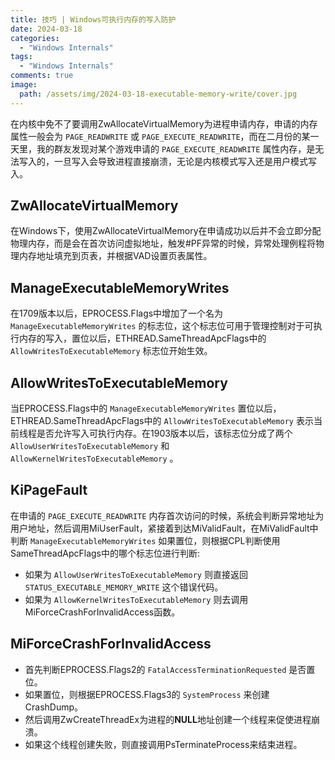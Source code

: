 ```yaml
---
title: 技巧 | Windows可执行内存的写入防护
date: 2024-03-18
categories:
  - "Windows Internals"
tags:
  - "Windows Internals"
comments: true
image:
  path: /assets/img/2024-03-18-executable-memory-write/cover.jpg
---
```


在内核中免不了要调用ZwAllocateVirtualMemory为进程申请内存，申请的内存属性一般会为 `PAGE_READWRITE` 或 `PAGE_EXECUTE_READWRITE`，而在二月份的某一天里，我的群友发现对某个游戏申请的 `PAGE_EXECUTE_READWRITE` 属性内存，是无法写入的，一旦写入会导致进程直接崩溃，无论是内核模式写入还是用户模式写入。

## ZwAllocateVirtualMemory

在Windows下，使用ZwAllocateVirtualMemory在申请成功以后并不会立即分配物理内存，而是会在首次访问虚拟地址，触发#PF异常的时候，异常处理例程将物理内存地址填充到页表，并根据VAD设置页表属性。

## ManageExecutableMemoryWrites

在1709版本以后，EPROCESS.Flags中增加了一个名为 `ManageExecutableMemoryWrites` 的标志位，这个标志位可用于管理控制对于可执行内存的写入，置位以后，ETHREAD.SameThreadApcFlags中的 `AllowWritesToExecutableMemory` 标志位开始生效。

## AllowWritesToExecutableMemory

当EPROCESS.Flags中的 `ManageExecutableMemoryWrites` 置位以后，ETHREAD.SameThreadApcFlags中的 `AllowWritesToExecutableMemory` 表示当前线程是否允许写入可执行内存。在1903版本以后，该标志位分成了两个 `AllowUserWritesToExecutableMemory` 和 `AllowKernelWritesToExecutableMemory` 。

## KiPageFault

在申请的 `PAGE_EXECUTE_READWRITE` 内存首次访问的时候，系统会判断异常地址为用户地址，然后调用MiUserFault，紧接着到达MiValidFault，在MiValidFault中判断 `ManageExecutableMemoryWrites` 如果置位，则根据CPL判断使用SameThreadApcFlags中的哪个标志位进行判断:

* 如果为 `AllowUserWritesToExecutableMemory` 则直接返回 `STATUS_EXECUTABLE_MEMORY_WRITE` 这个错误代码。
* 如果为 `AllowKernelWritesToExecutableMemory` 则去调用MiForceCrashForInvalidAccess函数。

## MiForceCrashForInvalidAccess

* 首先判断EPROCESS.Flags2的 `FatalAccessTerminationRequested` 是否置位。
* 如果置位，则根据EPROCESS.Flags3的 `SystemProcess`  来创建CrashDump。
* 然后调用ZwCreateThreadEx为进程的**NULL**地址创建一个线程来促使进程崩溃。
* 如果这个线程创建失败，则直接调用PsTerminateProcess来结束进程。